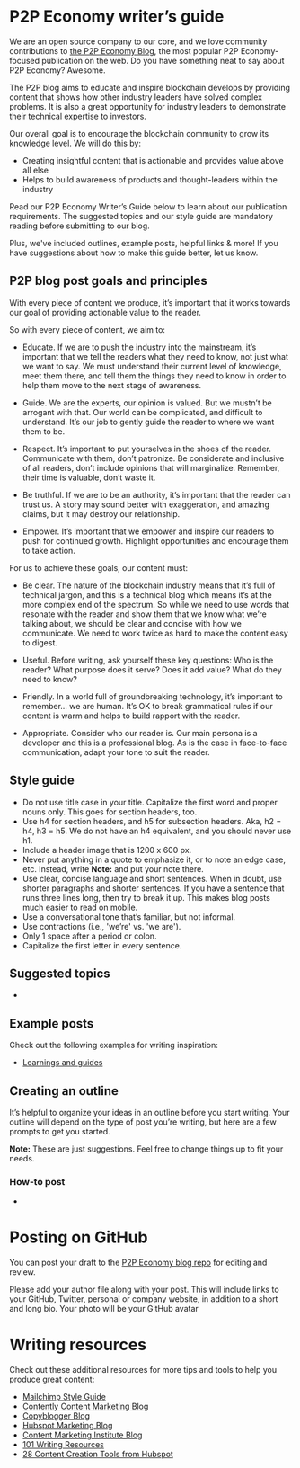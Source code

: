 # P2P Economy writer’s guide

We are an open source company to our core, and we love community contributions to [the P2P Economy Blog](https://economy.p2p.org/), the most popular P2P Economy-focused publication on the web. Do you have something neat to say about P2P Economy? Awesome.

The P2P blog aims to educate and inspire blockchain develops by providing content that shows how other industry leaders have solved complex problems. It is also a great opportunity for industry leaders to demonstrate their technical expertise to investors.

Our overall goal is to encourage the blockchain community to grow its knowledge level. We will do this by:

* Creating insightful content that is actionable and provides value above all else
* Helps to build awareness of products and thought-leaders within the industry

Read our P2P Economy Writer’s Guide below to learn about our publication requirements. The suggested topics and our style guide are mandatory reading before submitting to our blog.

Plus, we've included outlines, example posts, helpful links & more! If you have suggestions about how to make this guide better, let us know.

## P2P blog post goals and principles 
With every piece of content we produce, it’s important that it works towards our goal of providing actionable value to the reader.

So with every piece of content, we aim to:

* Educate. If we are to push the industry into the mainstream, it’s important that we tell the readers what they need to know, not just what we want to say. We must understand their current level of knowledge, meet them there, and tell them the things they need to know in order to help them move to the next stage of awareness.

* Guide. We are the experts, our opinion is valued. But we mustn’t be arrogant with that. Our world can be complicated, and difficult to understand. It’s our job to gently guide the reader to where we want them to be.

* Respect. It’s important to put yourselves in the shoes of the reader. Communicate with them, don’t patronize. Be considerate and inclusive of all readers, don’t include opinions that will marginalize. Remember, their time is valuable, don’t waste it.

* Be truthful. If we are to be an authority, it’s important that the reader can trust us. A story may sound better with exaggeration, and amazing claims, but it may destroy our relationship.

* Empower. It’s important that we empower and inspire our readers to push for continued growth. Highlight opportunities and encourage them to take action.

For us to achieve these goals, our content must:

* Be clear. The nature of the blockchain industry means that it’s full of technical jargon, and this is a technical blog which means it’s at the more complex end of the spectrum. So while we need to use words that resonate with the reader and show them that we know what we’re talking about, we should be clear and concise with how we communicate. We need to work twice as hard to make the content easy to digest.

* Useful. Before writing, ask yourself these key questions: Who is the reader? What purpose does it serve? Does it add value? What do they need to know?

* Friendly. In a world full of groundbreaking technology, it’s important to remember… we are human. It’s OK to break grammatical rules if our content is warm and helps to build rapport with the reader.

* Appropriate. Consider who our reader is. Our main persona is a developer and this is a professional blog. As is the case in face-to-face communication, adapt your tone to suit the reader. 


## Style guide
- Do not use title case in your title. Capitalize the first word and proper nouns only. This goes for section headers, too.
- Use h4 for section headers, and h5 for subsection headers. Aka, h2 = h4, h3 = h5. We do not have an h4 equivalent, and you should never use h1.
- Include a header image that is 1200 x 600 px.
- Never put anything in a quote to emphasize it, or to note an edge case, etc. Instead, write **Note:** and put your note there.
- Use clear, concise language and short sentences. When in doubt, use shorter paragraphs and shorter sentences. If you have a sentence that runs three lines long, then try to break it up. This makes blog posts much easier to read on mobile.
- Use a conversational tone that’s familiar, but not informal. 
- Use contractions (i.e., 'we’re' vs. 'we are').
- Only 1 space after a period or colon.
- Capitalize the first letter in every sentence.

## Suggested topics

* 


## Example posts

Check out the following examples for writing inspiration:

* [Learnings and guides](https://)


## Creating an outline

It’s helpful to organize your ideas in an outline before you start writing. Your outline will depend on the type of post you’re writing, but here are a few prompts to get you started.

**Note:** These are just suggestions. Feel free to change things up to fit your needs.

### How-to post

*

# Posting on GitHub

You can post your draft to the [P2P Economy blog repo](https://github.com/p2p-org/economy/new/master/post) for editing and review. 

Please add your author file along with your post. This will include links to your GitHub, Twitter, personal or company website, in addition to a short and long bio. Your photo will be your GitHub avatar

# Writing resources

Check out these additional resources for more tips and tools to help you produce great content:

* [Mailchimp Style Guide](https://www.google.com/url?q=http://styleguide.mailchimp.com/tldr/&sa=D&ust=1481063994416000&usg=AFQjCNFiVsNgvgfeBrH7E-g7rxsp3LDAgA)
* [Contently Content Marketing Blog](https://www.google.com/url?q=https://contently.com/strategist/&sa=D&ust=1481063994417000&usg=AFQjCNGiakIVdbqkKLpE_sAN8l1iBhfvSQ)
* [Copyblogger Blog](https://www.google.com/url?q=http://www.copyblogger.com/blog/&sa=D&ust=1481063994417000&usg=AFQjCNEyjakaqrNOMTEueCicRKwPYD99xw)
* [Hubspot Marketing Blog](https://www.google.com/url?q=http://blog.hubspot.com/marketing?_ga%3D1.84991056.871417096.1471883203%23sm.00000tlz7v1pvke56wev8qxxmfid5&sa=D&ust=1481063994418000&usg=AFQjCNHpe7rYg3xSnsRyNsL4MG73ChV5UQ)
* [Content Marketing Institute Blog](https://www.google.com/url?q=http://contentmarketinginstitute.com/blog/&sa=D&ust=1481063994419000&usg=AFQjCNHfK_yvDv-nBSFtUyGPPC6xaEcYOA)
* [101 Writing Resources](https://www.google.com/url?q=https://smartblogger.com/writing-resources/&sa=D&ust=1481063994419000&usg=AFQjCNH4h30ipJeCw1Sqars2crQhZ67CnQ)
* [28 Content Creation Tools from Hubspot](https://www.google.com/url?q=http://blog.hubspot.com/marketing/free-content-marketing-tools-list%23sm.00000tlz7v1pvke56wev8qxxmfid5&sa=D&ust=1481063994420000&usg=AFQjCNHpL7x0-54C25Cg2EnaRtDLxMcC5w)

